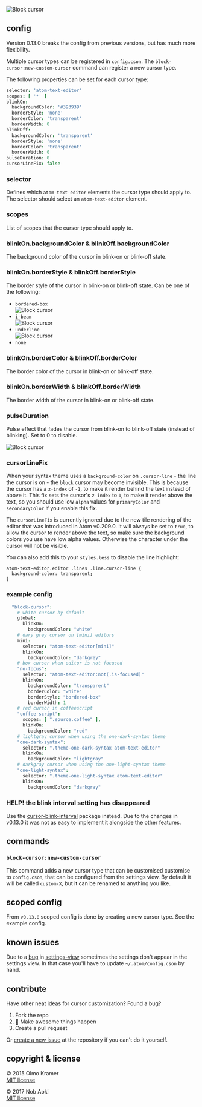 ![Block cursor](https://raw.githubusercontent.com/o-jill/block-cursor2/master/block-cursor.png)

## config

Version 0.13.0 breaks the config from previous versions, but has much more flexibility.

Multiple cursor types can be registered in `config.cson`. The `block-cursor:new-custom-cursor` command can register a new cursor type.

The following properties can be set for each cursor type:

```coffee
selector: 'atom-text-editor'
scopes: [ '*' ]
blinkOn:
  backgroundColor: '#393939'
  borderStyle: 'none'
  borderColor: 'transparent'
  borderWidth: 0
blinkOff:
  backgroundColor: 'transparent'
  borderStyle: 'none'
  borderColor: 'transparent'
  borderWidth: 0
pulseDuration: 0
cursorLineFix: false
```

### selector

Defines which `atom-text-editor` elements the cursor type should apply to. The selector should select an `atom-text-editor` element.

### scopes

List of scopes that the cursor type should apply to.

### blinkOn.backgroundColor & blinkOff.backgroundColor

The background color of the cursor in blink-on or blink-off state.

### blinkOn.borderStyle & blinkOff.borderStyle

The border style of the cursor in blink-on or blink-off state. Can be one of the following:

* `bordered-box` <br>![Block cursor](https://raw.githubusercontent.com/o-jill/block-cursor2/master/cursor-bordered-box.png)
* `i-beam` <br>![Block cursor](https://raw.githubusercontent.com/o-jill/block-cursor2/master/cursor-i-beam.png)
* `underline` <br>![Block cursor](https://raw.githubusercontent.com/o-jill/block-cursor2/master/cursor-underline.png)
* `none`

### blinkOn.borderColor & blinkOff.borderColor

The border color of the cursor in blink-on or blink-off state.

### blinkOn.borderWidth & blinkOff.borderWidth

The border width of the cursor in blink-on or blink-off state.

### pulseDuration

Pulse effect that fades the cursor from blink-on to blink-off state (instead of blinking). Set to 0 to disable.

![Block cursor](https://raw.githubusercontent.com/o-jill/block-cursor2/master/cursor-pulse.gif)

### cursorLineFix

When your syntax theme uses a `background-color` on `.cursor-line` - the line the cursor is on - the `block` cursor may become invisible. This is because the cursor has a `z-index` of `-1`, to make it render behind the text instead of above it. This fix sets the cursor's `z-index` to `1`, to make it render above the text, so you should use low `alpha` values for `primaryColor` and `secondaryColor` if you enable this fix.

The `cursorLineFix` is currently ignored due to the new tile rendering of the editor that was introduced in Atom v0.209.0. It will always be set to `true`, to allow the cursor to render above the text, so make sure the background colors you use have low alpha values. Otherwise the character under the cursor will not be visible.

You can also add this to your `styles.less` to disable the line highlight:
```less
atom-text-editor.editor .lines .line.cursor-line {
  background-color: transparent;
}
```



### example config

```coffee
  "block-cursor":
    # white cursor by default
    global:
      blinkOn:
        backgroundColor: "white"
    # dary grey cursor on [mini] editors
    mini:
      selector: "atom-text-editor[mini]"
      blinkOn:
        backgroundColor: "darkgrey"
    # box cursor when editor is not focused
    "no-focus":
      selector: "atom-text-editor:not(.is-focused)"
      blinkOn:
        backgroundColor: "transparent"
        borderColor: "white"
        borderStyle: "bordered-box"
        borderWidth: 1
    # red cursor in coffeescript
    "coffee-script":
      scopes: [ ".source.coffee" ],
      blinkOn:
        backgroundColor: "red"
    # lightgray cursor when using the one-dark-syntax theme
    "one-dark-syntax":
      selector: ".theme-one-dark-syntax atom-text-editor"
      blinkOn:
        backgroundColor: "lightgray"
    # darkgray cursor when using the one-light-syntax theme
    "one-light-syntax":
      selector: ".theme-one-light-syntax atom-text-editor"
      blinkOn:
        backgroundColor: "darkgray"
```



### HELP! the blink interval setting has disappeared

Use the [cursor-blink-interval](https://atom.io/packages/cursor-blink-interval) package instead. Due to the changes in v0.13.0 it was not as easy to implement it alongside the other features.



## commands

### `block-cursor:new-custom-cursor`

This command adds a new cursor type that can be customised customise to `config.cson`, that can be configured from the settings view. By default it will be called `custom-X`, but it can be renamed to anything you like.



## scoped config

From `v0.13.0` scoped config is done by creating a new cursor type. See the example config.



## known issues

Due to a [bug](https://github.com/atom/settings-view/issues/518) in [settings-view](https://atom.io/packages/settings-view) sometimes the settings don't appear in the settings view. In that case you'll have to update `~/.atom/config.cson` by hand.



## contribute

Have other neat ideas for cursor customization? Found a bug?

1. Fork the repo
2. :rocket: Make awesome things happen
3. Create a pull request

Or [create a new issue](https://github.com/o-jill/block-cursor2/issues/new) at the repository if you can't do it yourself.

## copyright & license

&copy; 2015 Olmo Kramer <br> [MIT license](LICENSE.md)

&copy; 2017 Nob Aoki  <br> [MIT license](LICENSE.md)

